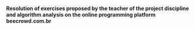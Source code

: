 #### Resolution of exercises proposed by the teacher of the project discipline and algorithm analysis on the online programming platform beecrowd.com.br
